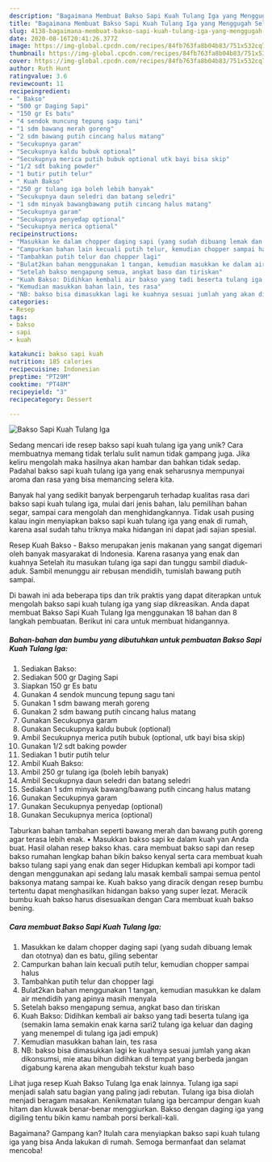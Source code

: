 ```yaml
---
description: "Bagaimana Membuat Bakso Sapi Kuah Tulang Iga yang Menggugah Selera"
title: "Bagaimana Membuat Bakso Sapi Kuah Tulang Iga yang Menggugah Selera"
slug: 4138-bagaimana-membuat-bakso-sapi-kuah-tulang-iga-yang-menggugah-selera
date: 2020-08-16T20:41:26.377Z
image: https://img-global.cpcdn.com/recipes/84fb763fa8b04b83/751x532cq70/bakso-sapi-kuah-tulang-iga-foto-resep-utama.jpg
thumbnail: https://img-global.cpcdn.com/recipes/84fb763fa8b04b83/751x532cq70/bakso-sapi-kuah-tulang-iga-foto-resep-utama.jpg
cover: https://img-global.cpcdn.com/recipes/84fb763fa8b04b83/751x532cq70/bakso-sapi-kuah-tulang-iga-foto-resep-utama.jpg
author: Ruth Hunt
ratingvalue: 3.6
reviewcount: 11
recipeingredient:
- " Bakso"
- "500 gr Daging Sapi"
- "150 gr Es batu"
- "4 sendok muncung tepung sagu tani"
- "1 sdm bawang merah goreng"
- "2 sdm bawang putih cincang halus matang"
- "Secukupnya garam"
- "Secukupnya kaldu bubuk optional"
- "Secukupnya merica putih bubuk optional utk bayi bisa skip"
- "1/2 sdt baking powder"
- "1 butir putih telur"
- " Kuah Bakso"
- "250 gr tulang iga boleh lebih banyak"
- "Secukupnya daun seledri dan batang seledri"
- "1 sdm minyak bawangbawang putih cincang halus matang"
- "Secukupnya garam"
- "Secukupnya penyedap optional"
- "Secukupnya merica optional"
recipeinstructions:
- "Masukkan ke dalam chopper daging sapi (yang sudah dibuang lemak dan ototnya) dan es batu, giling sebentar"
- "Campurkan bahan lain kecuali putih telur, kemudian chopper sampai halus"
- "Tambahkan putih telur dan chopper lagi"
- "Bulat2kan bahan menggunakan 1 tangan, kemudian masukkan ke dalam air mendidih yang apinya masih menyala"
- "Setelah bakso mengapung semua, angkat baso dan tiriskan"
- "Kuah Bakso: Didihkan kembali air bakso yang tadi beserta tulang iga (semakin lama semakin enak karna sari2 tulang iga keluar dan daging yang menempel di tulang iga jadi empuk)"
- "Kemudian masukkan bahan lain, tes rasa"
- "NB: bakso bisa dimasukkan lagi ke kuahnya sesuai jumlah yang akan dikonsumsi, mie atau bihun didihkan di tempat yang berbeda jangan digabung karena akan mengubah tekstur kuah baso"
categories:
- Resep
tags:
- bakso
- sapi
- kuah

katakunci: bakso sapi kuah 
nutrition: 185 calories
recipecuisine: Indonesian
preptime: "PT29M"
cooktime: "PT48M"
recipeyield: "3"
recipecategory: Dessert

---
```



![Bakso Sapi Kuah Tulang Iga](https://img-global.cpcdn.com/recipes/84fb763fa8b04b83/751x532cq70/bakso-sapi-kuah-tulang-iga-foto-resep-utama.jpg)

Sedang mencari ide resep bakso sapi kuah tulang iga yang unik? Cara membuatnya memang tidak terlalu sulit namun tidak gampang juga. Jika keliru mengolah maka hasilnya akan hambar dan bahkan tidak sedap. Padahal bakso sapi kuah tulang iga yang enak seharusnya mempunyai aroma dan rasa yang bisa memancing selera kita.

Banyak hal yang sedikit banyak berpengaruh terhadap kualitas rasa dari bakso sapi kuah tulang iga, mulai dari jenis bahan, lalu pemilihan bahan segar, sampai cara mengolah dan menghidangkannya. Tidak usah pusing kalau ingin menyiapkan bakso sapi kuah tulang iga yang enak di rumah, karena asal sudah tahu triknya maka hidangan ini dapat jadi sajian spesial.

Resep Kuah Bakso - Bakso merupakan jenis makanan yang sangat digemari oleh banyak masyarakat di Indonesia. Karena rasanya yang enak dan kuahnya Setelah itu masukan tulang iga sapi dan tunggu sambil diaduk-aduk. Sambil menunggu air rebusan mendidih, tumislah bawang putih sampai.


Di bawah ini ada beberapa tips dan trik praktis yang dapat diterapkan untuk mengolah bakso sapi kuah tulang iga yang siap dikreasikan. Anda dapat membuat Bakso Sapi Kuah Tulang Iga menggunakan 18 bahan dan 8 langkah pembuatan. Berikut ini cara untuk membuat hidangannya.

<!--inarticleads1-->

##### Bahan-bahan dan bumbu yang dibutuhkan untuk pembuatan Bakso Sapi Kuah Tulang Iga:

1. Sediakan  Bakso:
1. Sediakan 500 gr Daging Sapi
1. Siapkan 150 gr Es batu
1. Gunakan 4 sendok muncung tepung sagu tani
1. Gunakan 1 sdm bawang merah goreng
1. Gunakan 2 sdm bawang putih cincang halus matang
1. Gunakan Secukupnya garam
1. Gunakan Secukupnya kaldu bubuk (optional)
1. Ambil Secukupnya merica putih bubuk (optional, utk bayi bisa skip)
1. Gunakan 1/2 sdt baking powder
1. Sediakan 1 butir putih telur
1. Ambil  Kuah Bakso:
1. Ambil 250 gr tulang iga (boleh lebih banyak)
1. Ambil Secukupnya daun seledri dan batang seledri
1. Sediakan 1 sdm minyak bawang/bawang putih cincang halus matang
1. Gunakan Secukupnya garam
1. Gunakan Secukupnya penyedap (optional)
1. Gunakan Secukupnya merica (optional)


Taburkan bahan tambahan seperti bawang merah dan bawang putih goreng agar terasa lebih enak. • Masukkan bakso sapi ke dalam kuah yan Anda buat. Hasil olahan resep bakso khas. cara membuat bakso sapi dan resep bakso rumahan lengkap bahan bikin bakso kenyal serta cara membuat kuah bakso tulang sapi yang enak dan seger Hidupkan kembali api kompor tadi dengan menggunakan api sedang lalu masak kembali sampai semua pentol baksonya matang sampai ke. Kuah bakso yang diracik dengan resep bumbu tertentu dapat menghasilkan hidangan bakso yang super lezat. Meracik bumbu kuah bakso harus disesuaikan dengan Cara membuat kuah bakso bening. 

<!--inarticleads2-->

##### Cara membuat Bakso Sapi Kuah Tulang Iga:

1. Masukkan ke dalam chopper daging sapi (yang sudah dibuang lemak dan ototnya) dan es batu, giling sebentar
1. Campurkan bahan lain kecuali putih telur, kemudian chopper sampai halus
1. Tambahkan putih telur dan chopper lagi
1. Bulat2kan bahan menggunakan 1 tangan, kemudian masukkan ke dalam air mendidih yang apinya masih menyala
1. Setelah bakso mengapung semua, angkat baso dan tiriskan
1. Kuah Bakso: Didihkan kembali air bakso yang tadi beserta tulang iga (semakin lama semakin enak karna sari2 tulang iga keluar dan daging yang menempel di tulang iga jadi empuk)
1. Kemudian masukkan bahan lain, tes rasa
1. NB: bakso bisa dimasukkan lagi ke kuahnya sesuai jumlah yang akan dikonsumsi, mie atau bihun didihkan di tempat yang berbeda jangan digabung karena akan mengubah tekstur kuah baso


Lihat juga resep Kuah Bakso Tulang Iga enak lainnya. Tulang iga sapi menjadi salah satu bagian yang paling jadi rebutan. Tulang iga bisa diolah menjadi beragam masakan. Kenikmatan tulang iga bercampur dengan kuah hitam dan kluwak benar-benar menggiurkan. Bakso dengan daging iga yang digiling tentu bikin kamu nambah porsi berkali-kali. 

Bagaimana? Gampang kan? Itulah cara menyiapkan bakso sapi kuah tulang iga yang bisa Anda lakukan di rumah. Semoga bermanfaat dan selamat mencoba!
